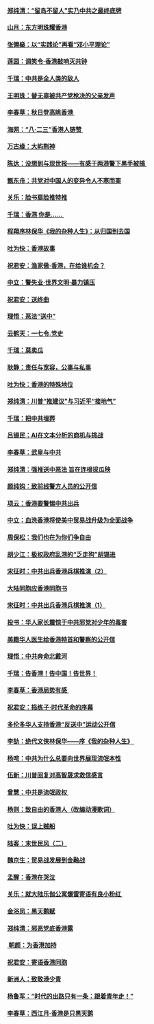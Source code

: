 #### [郑纯清：“留岛不留人”实乃中共之最终底牌](../pages/nsc993/n11476160.md?t=08252222) 
#### [山月：东方明珠耀香港](../pages/nsc993/n11476077.md?t=08252222) 
#### [张翎燊：以“实践论”再看“邓小平理论”](../pages/nsc993/n11475733.md?t=08252222) 
#### [莲园：调笑令‧香港敲响灭共钟](../pages/nsc993/n11475723.md?t=08252222) 
#### [千瑞：中共是全人类的敌人](../pages/nsc993/n11475329.md?t=08252222) 
#### [王明珠：替无辜被共产党枪决的父亲发声](../pages/nsc993/n11474570.md?t=08252222) 
#### [李春草：秋日登高眺香港 ](../pages/nsc993/n11474491.md?t=08252222) 
#### [海网：“八·二三”香港人链赞 ](../pages/nsc993/n11474538.md?t=08252222) 
#### [万古缘：大屿荆神](../pages/nsc993/n11474401.md?t=08252222) 
#### [陈达：没想到与现世报——有感于两港警下黑手被捕 ](../pages/nsc993/n11472557.md?t=08252222) 
#### [甑东舟：共党对中国人的变异令人不寒而栗](../pages/nsc993/n11472496.md?t=08252222) 
#### [关乐：脸书扇脸推特推](../pages/nsc993/n11472488.md?t=08252222) 
#### [千瑞：香港  你是…… ](../pages/nsc993/n11472459.md?t=08252222) 
#### [程翔序林保华《我的杂种人生》：从归国到去国](../pages/nsc993/n11472369.md?t=08252222) 
#### [吐为快：香港故事](../pages/nsc993/n11471931.md?t=08252222) 
#### [祝君安：渔家傲‧香港，在给谁机会？](../pages/nsc993/n11469718.md?t=08252222) 
#### [中立：警失业‧世界文明‧暴力镇压](../pages/nsc993/n11467566.md?t=08252222) 
#### [祝君安：送终曲](../pages/nsc993/n11467546.md?t=08252222) 
#### [理悟：恶法“送中”](../pages/nsc993/n11467290.md?t=08252222) 
#### [云鹤天：一七令.党史](../pages/nsc993/n11464122.md?t=08252222) 
#### [千瑞：莫卖瓜](../pages/nsc993/n11463014.md?t=08252222) 
#### [耿静：责任与宽容，公事与私事](../pages/nsc993/n11462810.md?t=08252222) 
#### [吐为快：香港的特殊地位](../pages/nsc993/n11462562.md?t=08252222) 
#### [郑纯清：川普“推建议”与习近平“接地气”](../pages/nsc993/n11461683.md?t=08252222) 
#### [千瑞：把中共埋葬](../pages/nsc993/n11461658.md?t=08252222) 
#### [吕锡民：AI在文本分析的商机与挑战](../pages/nsc993/n11460607.md?t=08252222) 
#### [李春草：武皇与中共](../pages/nsc993/n11460589.md?t=08252222) 
#### [郑纯清：强推送中恶法 旨在连根拔瓜秧](../pages/nsc993/n11460526.md?t=08252222) 
#### [颜纯钩：致前线警方人员的公开信](../pages/nsc993/n11459564.md?t=08252222) 
#### [项云：香港要警惕中共出兵](../pages/nsc993/n11459530.md?t=08252222) 
#### [中立：血洗香港将使美中贸易战升级为全面战争](../pages/nsc993/n11459717.md?t=08252222) 
#### [周保松：我们也在为你们争自由](../pages/nsc993/n11459087.md?t=08252222) 
#### [胡少江：极权政府乱港的“乏走狗”胡锡进](../pages/nsc993/n11459051.md?t=08252222) 
#### [宋征时：中共出兵香港兵棋推演（2）](../pages/nsc993/n11458306.md?t=08252222) 
#### [大陆同胞应香港同胞书](../pages/nsc993/n11457241.md?t=08252222) 
#### [宋征时：中共出兵香港兵棋推演（1）](../pages/nsc993/n11455979.md?t=08252222) 
#### [投书：华人家长震惊于中共邪党对少年的毒害](../pages/nsc993/n11454664.md?t=08252222) 
#### [美籍华人医生给香港特首和警察的公开信](../pages/nsc993/n11454599.md?t=08252222) 
#### [理悟：中共奔命北戴河](../pages/nsc993/n11454254.md?t=08252222) 
#### [千瑞：告香港！告中国！告世界！](../pages/nsc993/n11452639.md?t=08252222) 
#### [李春草：香港局势有感 ](../pages/nsc993/n11452364.md?t=08252222) 
#### [祝君安：捣练子‧时代革命的序幕](../pages/nsc993/n11452353.md?t=08252222) 
#### [多伦多华人支持香港“反送中”运动公开信](../pages/nsc993/n11452323.md?t=08252222) 
#### [李劼：绝代文侠林保华——序《我的杂种人生》 ](../pages/nsc993/n11452282.md?t=08252222) 
#### [杨咤：中共为什么总要向世界展现流氓本性](../pages/nsc993/n11448899.md?t=08252222) 
#### [伍新：川普回复对高智晟求救信感言](../pages/nsc993/n11448808.md?t=08252222) 
#### [曾慧：中共是流氓政权 ](../pages/nsc993/n11447277.md?t=08252222) 
#### [杨则：致自由的香港人（改编动漫歌词）](../pages/nsc993/n11447253.md?t=08252222) 
#### [吐为快：误上贼船](../pages/nsc993/n11447241.md?t=08252222) 
#### [陆客：末世民风（二）](../pages/nsc993/n11447032.md?t=08252222) 
#### [魏京生：贸易战发展到金融战](../pages/nsc993/n11446827.md?t=08252222) 
#### [孟醒：香港在哭泣](../pages/nsc993/n11445586.md?t=08252222) 
#### [关乐：就大陆乐伽公寓爆雷寄语有良小粉红 ](../pages/nsc993/n11445344.md?t=08252222) 
#### [金浴凤：黑天鹅赋](../pages/nsc993/n11445105.md?t=08252222) 
#### [郑纯清：邪恶党底香港露](../pages/nsc993/n11444937.md?t=08252222) 
#### [ 朝颜：为香港加持](../pages/nsc993/n11444414.md?t=08252222) 
#### [祝君安：寄语香港同胞](../pages/nsc993/n11443350.md?t=08252222) 
#### [新洲人：致敬港少青](../pages/nsc993/n11441897.md?t=08252222) 
#### [杨鲁军：“时代的出路只有一条：跟着青年走！”](../pages/nsc993/n11441859.md?t=08252222) 
#### [李春草：西江月‧香港是只黑天鹅](../pages/nsc993/n11441829.md?t=08252222) 

